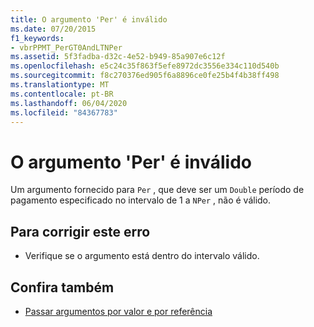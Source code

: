 ```yaml
---
title: O argumento 'Per' é inválido
ms.date: 07/20/2015
f1_keywords:
- vbrPPMT_PerGT0AndLTNPer
ms.assetid: 5f3fadba-d32c-4e52-b949-85a907e6c12f
ms.openlocfilehash: e5c24c35f863f5efe8972dc3556e334c110d540b
ms.sourcegitcommit: f8c270376ed905f6a8896ce0fe25b4f4b38ff498
ms.translationtype: MT
ms.contentlocale: pt-BR
ms.lasthandoff: 06/04/2020
ms.locfileid: "84367783"
---
```

# <a name="argument-per-is-not-valid"></a>O argumento 'Per' é inválido
Um argumento fornecido para `Per` , que deve ser um `Double` período de pagamento especificado no intervalo de 1 a `NPer` , não é válido.  
  
## <a name="to-correct-this-error"></a>Para corrigir este erro  
  
- Verifique se o argumento está dentro do intervalo válido.  
  
## <a name="see-also"></a>Confira também

- [Passar argumentos por valor e por referência](../programming-guide/language-features/procedures/passing-arguments-by-value-and-by-reference.md)
